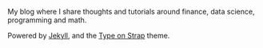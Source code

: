 My blog where I share thoughts and tutorials around finance, data science, programming and math.

Powered by [Jekyll](http://jekyllrb.com/), and the [Type on Strap](https://github.io/sylhare/Type-on-Strap) theme.